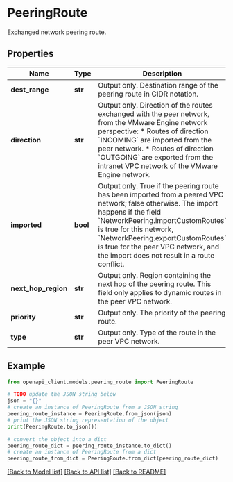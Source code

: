 # PeeringRoute

Exchanged network peering route.

## Properties

Name | Type | Description | Notes
------------ | ------------- | ------------- | -------------
**dest_range** | **str** | Output only. Destination range of the peering route in CIDR notation. | [optional] [readonly] 
**direction** | **str** | Output only. Direction of the routes exchanged with the peer network, from the VMware Engine network perspective: * Routes of direction &#x60;INCOMING&#x60; are imported from the peer network. * Routes of direction &#x60;OUTGOING&#x60; are exported from the intranet VPC network of the VMware Engine network. | [optional] [readonly] 
**imported** | **bool** | Output only. True if the peering route has been imported from a peered VPC network; false otherwise. The import happens if the field &#x60;NetworkPeering.importCustomRoutes&#x60; is true for this network, &#x60;NetworkPeering.exportCustomRoutes&#x60; is true for the peer VPC network, and the import does not result in a route conflict. | [optional] [readonly] 
**next_hop_region** | **str** | Output only. Region containing the next hop of the peering route. This field only applies to dynamic routes in the peer VPC network. | [optional] [readonly] 
**priority** | **str** | Output only. The priority of the peering route. | [optional] [readonly] 
**type** | **str** | Output only. Type of the route in the peer VPC network. | [optional] [readonly] 

## Example

```python
from openapi_client.models.peering_route import PeeringRoute

# TODO update the JSON string below
json = "{}"
# create an instance of PeeringRoute from a JSON string
peering_route_instance = PeeringRoute.from_json(json)
# print the JSON string representation of the object
print(PeeringRoute.to_json())

# convert the object into a dict
peering_route_dict = peering_route_instance.to_dict()
# create an instance of PeeringRoute from a dict
peering_route_from_dict = PeeringRoute.from_dict(peering_route_dict)
```
[[Back to Model list]](../README.md#documentation-for-models) [[Back to API list]](../README.md#documentation-for-api-endpoints) [[Back to README]](../README.md)


